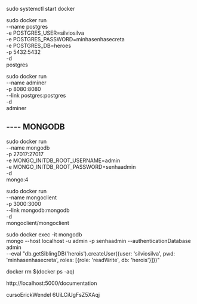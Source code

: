 sudo systemctl start docker

sudo docker run \
    --name postgres \
    -e POSTGRES_USER=silviosilva \
    -e POSTGRES_PASSWORD=minhasenhasecreta \
    -e POSTGRES_DB=heroes \
    -p 5432:5432 \
    -d \
    postgres

sudo docker run \
    --name adminer \
    -p 8080:8080 \
    --link postgres:postgres \
    -d \
    adminer

## ---- MONGODB
sudo docker run \
    --name mongodb \
    -p 27017:27017 \
    -e MONGO_INITDB_ROOT_USERNAME=admin \
    -e MONGO_INITDB_ROOT_PASSWORD=senhaadmin \
    -d \
    mongo:4

sudo docker run \
    --name mongoclient \
    -p 3000:3000 \
    --link mongodb:mongodb \
    -d \
    mongoclient/mongoclient

sudo docker exec -it mongodb \
    mongo --host localhost -u admin -p senhaadmin --authenticationDatabase admin \
    --eval "db.getSiblingDB('herois').createUser({user: 'silviosilva', pwd: 'minhasenhasecreta', roles: [{role: 'readWrite', db: 'herois'}]})"

docker rm $(docker ps -aq)


http://localhost:5000/documentation

cursoErickWendel
6UiLCiUgFsZ5XAqj